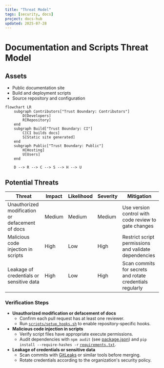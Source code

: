 ```yaml
---
title: "Threat Model"
tags: [security, docs]
project: docs-hub
updated: 2025-07-28
---
```


# Documentation and Scripts Threat Model

## Assets

- Public documentation site
- Build and deployment scripts
- Source repository and configuration

```mermaid
flowchart LR
    subgraph Contributors["Trust Boundary: Contributors"]
        D[Developers]
        R[Repository]
    end
    subgraph Build["Trust Boundary: CI"]
        C[CI builds docs]
        S[Static site generated]
    end
    subgraph Public["Trust Boundary: Public"]
        H[Hosting]
        U[Users]
    end

    D --> R --> C --> S --> H --> U
```

## Potential Threats


| Threat | Impact | Likelihood | Severity | Mitigation |
| --- | --- | --- | --- | --- |
| Unauthorized modification or defacement of docs | Medium | Medium | Medium | Use version control with code review to gate changes |
| Malicious code injection in scripts | High | Low | High | Restrict script permissions and validate dependencies |
| Leakage of credentials or sensitive data | High | Low | High | Scan commits for secrets and rotate credentials regularly |

### Verification Steps

- **Unauthorized modification or defacement of docs**
  - Confirm each pull request has at least one reviewer.
  - Run [`scripts/setup_hooks.sh`](../../scripts/setup_hooks.sh) to enable repository-specific hooks.
- **Malicious code injection in scripts**
  - Verify script files have appropriate execute permissions.
  - Audit dependencies with `npm audit` (see [package.json](../../package.json)) and `pip install --require-hashes -r` [`requirements.txt`](../../requirements.txt).
- **Leakage of credentials or sensitive data**
  - Scan commits with [GitLeaks](https://github.com/gitleaks/gitleaks) or similar tools before merging.
  - Rotate credentials according to the organization's security policy.

